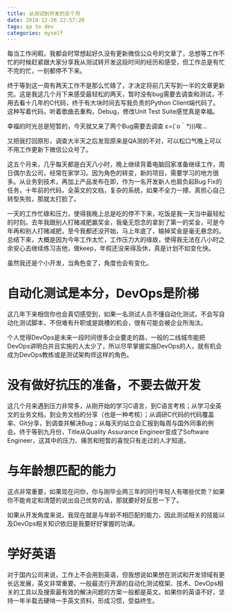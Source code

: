 ```yaml
---
title: 从测试到开发的五个月
date: 2018-12-26 22:57:20
tags: qa to dev
categories: myself
---
```


每当工作闲暇，我都会时常想起好久没有更新微信公众号的文章了，总想等工作不忙的时候赶紧跟大家分享我从测试转开发这段时间的经历和感受，但工作总是有忙不完的忙，一刻都停不下来。

终于等到这一周有两天工作不是那么忙碌了，才决定将前几天写到一半的文章更新完。这是我这几个月下来感受最轻松的两天，暂时没有bug需要去调查和测试，不用去看十几年的C代码，终于有大块时间去写我负责的Python Client端代码了。这种写着代码，听着歌曲去重构，Debug，修改Unit Test Suite感觉真是幸福。

幸福的时光总是短暂的，今天就又来了两个Bug需要去调查 ε=(´ο｀*)))唉...

又把我打回原形，调查大半天之后发现原来是QA测的不对，可以松口气晚上可以不用工作更新下微信公众号了。

这五个月来，几乎每天都是白天八小时，晚上继续背着电脑回家准备继续工作，周日偶尔去公司，经常在家学习。因为角色的转变，新的项目，需要学习的地方很多。从业务到技术，再加上产品发布在即，作为一名开发新人也肩负起Bug Fix的任务，十年前的代码，全英文的文档，复杂的系统，如果不全力一搏，真担心自己转型失败，那就太打脸了。

一天的工作忙碌和压力，使得我晚上总是吃的停不下来，吃饭是我一天当中最轻松的时刻。去年我跟别人打赌减肥赢奖金，我毫无怨念的拿到了第一的奖金，可是今年再和别人打赌减肥，至今我都还没开始，马上年底了，输掉奖金是毫无悬念的。总结下来，大概是因为今年工作太忙，工作压力大的缘故，使得我无法在八小时之余安心去继续练习吉他，做keep，年假还没来得及休，真是计划不如变化快。

虽然我还是个小开发，当角色变了，角度也会有变化。


# 自动化测试是本分，DevOps是阶梯

这几年下来相信你也会真切感受到，如果一名测试人员不懂自动化测试，不会写自动化测试脚本，不但难有升职或是跳槽的机会，很有可能会被企业所淘汰。

个人觉得DevOps是未来一段时间很多企业要走的路，一般的二线城市能把DevOps讲明白并且实施的人太少了，所以尽早掌握实施DevOps的人，就有机会成为DevOps教练或是测试架构师这样的角色。


# 没有做好抗压的准备，不要去做开发

这几个月来遇到压力非常多，从刚开始的学习C语言，到C语言考核；从学习全英文的业务文档，到业务文档的分享（也是一种考核）；从调研C代码的代码覆盖率、Git分享，到调查并解决Bug；从每天的站立会汇报到每周与国外同事的例会。终于等到九月份，Title从Quality Assurance Engineer变成了Software Engineer，这其中的压力、痛苦和短暂的喜悦只有走过的人才知道。


# 与年龄想匹配的能力

这点非常重要，如果现在问你，你与刚毕业两三年的同行年轻人有哪些优势？如果你不能肯定和清楚的说出自己优势的话，那就要好好反思一下了。

如果从开发角度来说，我现在就是与年龄不相匹配的能力，因此测试相关的技能以及DevOps相关知识依旧是我要好好掌握的功课。


# 学好英语

对于国内公司来说，工作上不会用到英语，但我想说如果想在测试和开发领域有更长远发展，英文非常重要。一般最流行开源的自动化测试框架、技术、DevOps相关的工具以及搜索最有效的解决问题的方案一般都是英文。如果你的英语不好，坚持一年半载去硬啃一手英文资料，形成习惯，受益终生。
